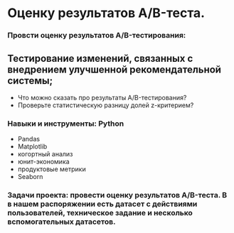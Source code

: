 # Оценку результатов A/B-теста.

### Провсти оценку результатов A/B-тестирования:
## Тестирование изменений, связанных с внедрением улучшенной рекомендательной системы;
* Что можно сказать про результаты A/B-тестирования?
* Проверьте статистическую разницу долей z-критерием?

### Навыки и инструменты: Python
* Pandas
* Matplotlib
* когортный анализ
* юнит-экономика
* продуктовые метрики
* Seaborn
### Задачи проекта:  провести оценку результатов A/B-теста. В в нашем распоряжении есть датасет с действиями пользователей, техническое задание и несколько вспомогательных датасетов.